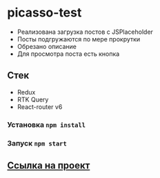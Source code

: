 # picasso-test

- Реализована загрузка постов с JSPlaceholder
- Посты подгружаются по мере прокрутки
- Обрезано описание
- Для просмотра поста есть кнопка

## Стек

- Redux
- RTK Query
- React-router v6

### Установка `npm install`

### Запуск `npm start`

## [Ссылка на проект](https://artaleal.github.io/dev-finder/picasso-test)
